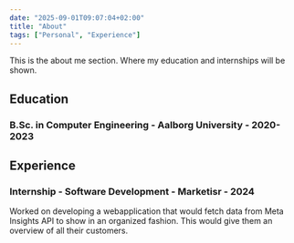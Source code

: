 ```yaml
---
date: "2025-09-01T09:07:04+02:00"
title: "About"
tags: ["Personal", "Experience"]
---
```


This is the about me section. Where my education and internships will be shown.

## Education

### B.Sc. in Computer Engineering - Aalborg University - 2020-2023

## Experience

### Internship - Software Development - Marketisr - 2024

Worked on developing a webapplication that would fetch data from Meta Insights API to show in an organized fashion. This would give them an overview of all their customers.
